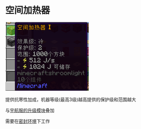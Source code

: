 # 空间加热器

![空间加热器](image/6-1.png)

提供抗寒性加成，机器等级(最高3级)越高提供的保护级和范围越大

与[宇航服的升级模块](../2.md)叠加

需要在[密封环境](../6.md)下工作